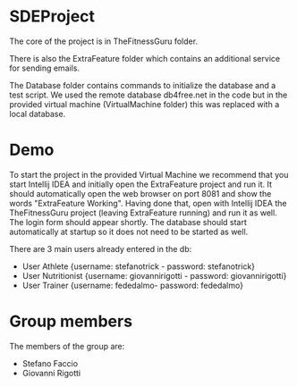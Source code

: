 # SDEProject
The core of the project is in TheFitnessGuru folder.

There is also the ExtraFeature folder which contains an additional service for sending emails.

The Database folder contains commands to initialize the database and a test script.
We used the remote database db4free.net in the code but in the provided virtual machine (VirtualMachine folder) this was replaced with a local database.

# Demo
To start the project in the provided Virtual Machine we recommend that you start Intellij IDEA and initially open the ExtraFeature project and run it. It should automatically open the web browser on port 8081 and show the words "ExtraFeature Working". 
Having done that, open with Intellij IDEA the TheFitnessGuru project (leaving ExtraFeature running) and run it as well. The login form should appear shortly.
The database should start automatically at startup so it does not need to be started as well.

There are 3 main users already entered in the db:
- User Athlete {username: stefanotrick - password: stefanotrick}
- User Nutritionist {username: giovannirigotti - password: giovannirigotti}
- User Trainer {username: fededalmo- password: fededalmo}

# Group members
The members of the group are:
- Stefano Faccio
- Giovanni Rigotti

